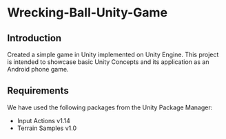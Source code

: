 # Wrecking-Ball-Unity-Game

## Introduction
Created a simple game in Unity implemented on Unity Engine. This project is intended to showcase basic Unity Concepts and its application as an Android phone game.

## Requirements
We have used the following packages from the Unity Package Manager:
- Input Actions v1.14
- Terrain Samples v1.0
